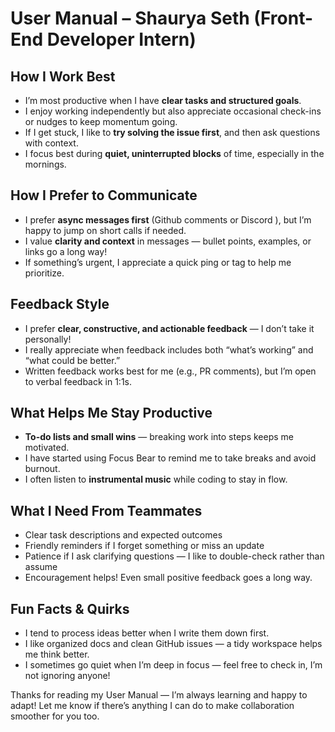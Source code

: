 # User Manual – Shaurya Seth (Front-End Developer Intern)

## How I Work Best

- I’m most productive when I have **clear tasks and structured goals**.
- I enjoy working independently but also appreciate occasional check-ins or nudges to keep momentum going.
- If I get stuck, I like to **try solving the issue first**, and then ask questions with context.
- I focus best during **quiet, uninterrupted blocks** of time, especially in the mornings.



## How I Prefer to Communicate

- I prefer **async messages first** (Github comments or Discord ), but I’m happy to jump on short calls if needed.
- I value **clarity and context** in messages — bullet points, examples, or links go a long way!
- If something’s urgent, I appreciate a quick ping or tag to help me prioritize.


## Feedback Style

- I prefer **clear, constructive, and actionable feedback** — I don’t take it personally!
- I really appreciate when feedback includes both “what’s working” and “what could be better.”
- Written feedback works best for me (e.g., PR comments), but I’m open to verbal feedback in 1:1s.



## What Helps Me Stay Productive

- **To-do lists and small wins** — breaking work into steps keeps me motivated.
- I have started using Focus Bear to remind me to take breaks and avoid burnout.
- I often listen to **instrumental music** while coding to stay in flow.



## What I Need From Teammates

- Clear task descriptions and expected outcomes
- Friendly reminders if I forget something or miss an update
- Patience if I ask clarifying questions — I like to double-check rather than assume
- Encouragement helps! Even small positive feedback goes a long way.



## Fun Facts & Quirks

- I tend to process ideas better when I write them down first.
- I like organized  docs and clean GitHub issues — a tidy workspace helps me think better.
- I sometimes go quiet when I’m deep in focus — feel free to check in, I’m not ignoring anyone!



Thanks for reading my User Manual — I’m always learning and happy to adapt! Let me know if there’s anything I can do to make collaboration smoother for you too.
 